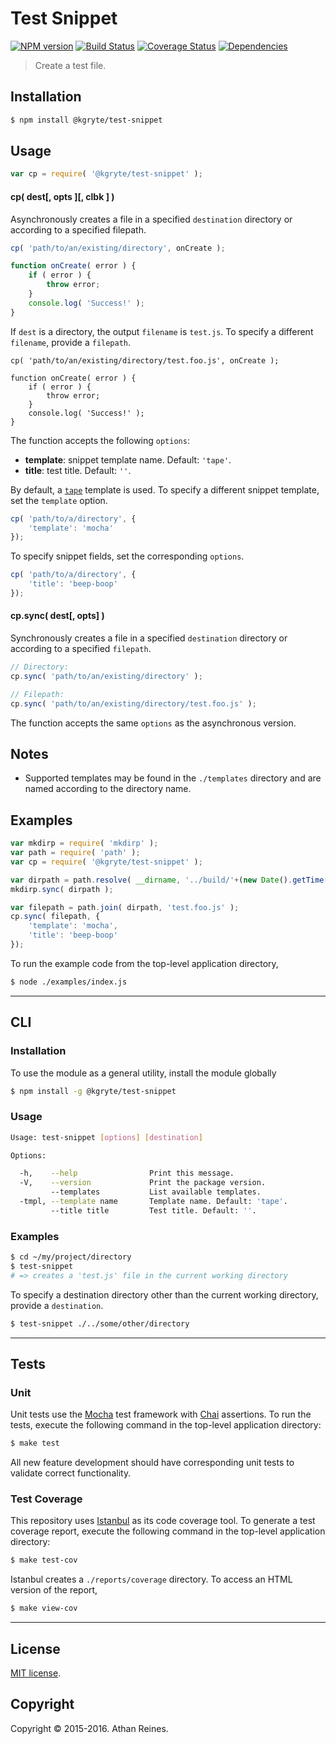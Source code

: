 Test Snippet
===
[![NPM version][npm-image]][npm-url] [![Build Status][build-image]][build-url] [![Coverage Status][coverage-image]][coverage-url] [![Dependencies][dependencies-image]][dependencies-url]

> Create a test file.


## Installation

``` bash
$ npm install @kgryte/test-snippet
```


## Usage

``` javascript
var cp = require( '@kgryte/test-snippet' );
```

#### cp( dest[, opts ][, clbk ] )

Asynchronously creates a file in a specified `destination` directory or according to a specified filepath.

``` javascript
cp( 'path/to/an/existing/directory', onCreate );

function onCreate( error ) {
	if ( error ) {
		throw error;
	}
	console.log( 'Success!' );
}
```

If `dest` is a directory, the output `filename` is `test.js`. To specify a different `filename`, provide a `filepath`.

```
cp( 'path/to/an/existing/directory/test.foo.js', onCreate );

function onCreate( error ) {
    if ( error ) {
        throw error;
    }
    console.log( 'Success!' );
}
```

The function accepts the following `options`:
*	__template__: snippet template name. Default: `'tape'`.
*	__title__: test title. Default: `''`.

By default, a [`tape`][tape] template is used. To specify a different snippet template, set the `template` option.

``` javascript
cp( 'path/to/a/directory', {
	'template': 'mocha'
});
```

To specify snippet fields, set the corresponding `options`.

``` javascript
cp( 'path/to/a/directory', {
	'title': 'beep-boop'
});
```


#### cp.sync( dest[, opts] )

Synchronously creates a file in a specified `destination` directory or according to a specified `filepath`.

``` javascript
// Directory:
cp.sync( 'path/to/an/existing/directory' );

// Filepath:
cp.sync( 'path/to/an/existing/directory/test.foo.js' );
```

The function accepts the same `options` as the asynchronous version.


## Notes

* 	Supported templates may be found in the `./templates` directory and are named according to the directory name.


## Examples

``` javascript
var mkdirp = require( 'mkdirp' );
var path = require( 'path' );
var cp = require( '@kgryte/test-snippet' );

var dirpath = path.resolve( __dirname, '../build/'+(new Date().getTime()) );
mkdirp.sync( dirpath );

var filepath = path.join( dirpath, 'test.foo.js' );
cp.sync( filepath, {
    'template': 'mocha',
    'title': 'beep-boop'
});
```

To run the example code from the top-level application directory,

``` bash
$ node ./examples/index.js
```

---
## CLI


### Installation

To use the module as a general utility, install the module globally

``` bash
$ npm install -g @kgryte/test-snippet
```


### Usage

``` bash
Usage: test-snippet [options] [destination]

Options:

  -h,    --help                Print this message.
  -V,    --version             Print the package version.
         --templates           List available templates.
  -tmpl, --template name       Template name. Default: 'tape'.
         --title title         Test title. Default: ''.
```


### Examples

``` bash
$ cd ~/my/project/directory
$ test-snippet
# => creates a 'test.js' file in the current working directory
```

To specify a destination directory other than the current working directory, provide a `destination`.

``` bash
$ test-snippet ./../some/other/directory
```


---
## Tests

### Unit

Unit tests use the [Mocha][mocha] test framework with [Chai][chai] assertions. To run the tests, execute the following command in the top-level application directory:

``` bash
$ make test
```

All new feature development should have corresponding unit tests to validate correct functionality.


### Test Coverage

This repository uses [Istanbul][istanbul] as its code coverage tool. To generate a test coverage report, execute the following command in the top-level application directory:

``` bash
$ make test-cov
```

Istanbul creates a `./reports/coverage` directory. To access an HTML version of the report,

``` bash
$ make view-cov
```


---
## License

[MIT license](http://opensource.org/licenses/MIT).


## Copyright

Copyright &copy; 2015-2016. Athan Reines.


[npm-image]: http://img.shields.io/npm/v/@kgryte/test-snippet.svg
[npm-url]: https://npmjs.org/package/@kgryte/test-snippet

[build-image]: http://img.shields.io/travis/kgryte/test-snippet/master.svg
[build-url]: https://travis-ci.org/kgryte/test-snippet

[coverage-image]: https://img.shields.io/codecov/c/github/kgryte/test-snippet/master.svg
[coverage-url]: https://codecov.io/github/kgryte/test-snippet?branch=master

[dependencies-image]: http://img.shields.io/david/kgryte/test-snippet.svg
[dependencies-url]: https://david-dm.org/kgryte/test-snippet

[dev-dependencies-image]: http://img.shields.io/david/dev/kgryte/test-snippet.svg
[dev-dependencies-url]: https://david-dm.org/dev/kgryte/test-snippet

[github-issues-image]: http://img.shields.io/github/issues/kgryte/test-snippet.svg
[github-issues-url]: https://github.com/kgryte/test-snippet/issues

[tape]: https://github.com/substack/tape
[mocha]: http://mochajs.org/
[chai]: http://chaijs.com
[istanbul]: https://github.com/gotwarlost/istanbul
